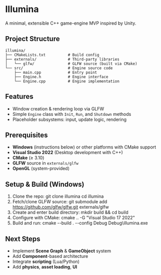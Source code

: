 # Illumina
A minimal, extensible C++ game-engine MVP inspired by Unity.

## Project Structure
    illumina/
    ├── CMakeLists.txt          # Build config
    ├── externals/              # Third-party libraries
    │   └── glfw/               # GLFW source (built via CMake)
    └── src/                    # Engine source code
        ├── main.cpp            # Entry point
        ├── Engine.h            # Engine interface
        └── Engine.cpp          # Engine implementation

## Features
- Window creation & rendering loop via GLFW  
- Simple `Engine` class with `Init`, `Run`, and `Shutdown` methods  
- Placeholder subsystems: input, update logic, rendering

## Prerequisites
- **Windows** (instructions below) or other platforms with CMake support  
- **Visual Studio 2022** (Desktop development with C++)  
- **CMake** (≥ 3.10)  
- **GLFW** source in `externals/glfw`  
- **OpenGL** (system-provided)

## Setup & Build (Windows)
1. Clone the repo:
       git clone <repo-url> illumina
       cd illumina
2. Fetch/clone GLFW source:
       git submodule add https://github.com/glfw/glfw.git externals/glfw
3. Create and enter build directory:
       mkdir build && cd build
4. Configure with CMake:
       cmake .. -G "Visual Studio 17 2022"
5. Build and run:
       cmake --build . --config Debug
       Debug\illumina.exe

## Next Steps
- Implement **Scene Graph** & **GameObject** system  
- Add **Component**-based architecture  
- Integrate **scripting** (Lua/Python)  
- Add **physics**, **asset loading**, **UI**  
